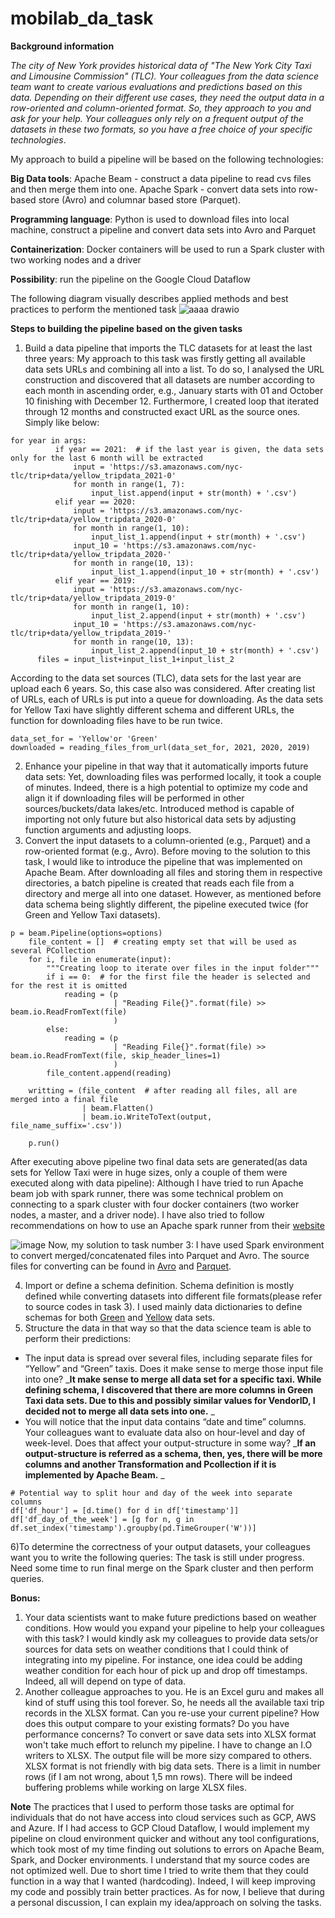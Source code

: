 # mobilab_da_task
**Background information**

_The city of New York provides historical data of "The New York City Taxi and Limousine Commission" (TLC). Your colleagues from the data science team want to create various evaluations and predictions based on this data. Depending on their different use cases, they need the output data in a row-oriented and column-oriented format. So, they approach to you and ask for your help. Your colleagues only rely on a frequent output of the datasets in these two formats, so you have a free choice of your specific technologies_.


My approach to build a pipeline will be based on the following technologies:

**Big Data tools**: Apache Beam - construct a data pipeline to read cvs files and then merge them into one. Apache Spark - convert data sets into row-based store (Avro) and columnar based store (Parquet). 

**Programming language**: Python is used to download files into local machine, construct a pipeline and convert data sets into Avro and Parquet

**Containerization**: Docker containers will be used to run a Spark cluster with two working nodes and a driver

**Possibility**: run the pipeline on the Google Cloud Dataflow

The following diagram visually describes applied methods and best practices to perform the mentioned task 
![aaaa drawio](https://user-images.githubusercontent.com/62490672/147796300-4829d01b-8417-461e-938b-e2607d2170ea.png)

**Steps to building the pipeline based on the given tasks**

1) Build a data pipeline that imports the TLC datasets for at least the last three years: My approach to this task was firstly getting all available data sets URLs and combining all into a list. To do so, I analysed the URL construction and discovered that all datasets are number according to each month in ascending order, e.g., January starts with 01 and October 10 finishing with December 12. Furthermore, I created loop that iterated through 12 months and constructed exact URL as the source ones. Simply like below: 
  ```
  for year in args:
            if year == 2021:  # if the last year is given, the data sets only for the last 6 month will be extracted
                input = 'https://s3.amazonaws.com/nyc-tlc/trip+data/yellow_tripdata_2021-0'
                for month in range(1, 7):
                    input_list.append(input + str(month) + '.csv')
            elif year == 2020:
                input = 'https://s3.amazonaws.com/nyc-tlc/trip+data/yellow_tripdata_2020-0'
                for month in range(1, 10):
                    input_list_1.append(input + str(month) + '.csv')
                input_10 = 'https://s3.amazonaws.com/nyc-tlc/trip+data/yellow_tripdata_2020-'
                for month in range(10, 13):
                    input_list_1.append(input_10 + str(month) + '.csv')
            elif year == 2019:
                input = 'https://s3.amazonaws.com/nyc-tlc/trip+data/yellow_tripdata_2019-0'
                for month in range(1, 10):
                    input_list_2.append(input + str(month) + '.csv')
                input_10 = 'https://s3.amazonaws.com/nyc-tlc/trip+data/yellow_tripdata_2019-'
                for month in range(10, 13):
                    input_list_2.append(input_10 + str(month) + '.csv')
        files = input_list+input_list_1+input_list_2
  ```
  According to the data set sources (TLC), data sets for the last year are upload each 6 years. So, this case also was considered. After creating list of URLs, each of URLs is put into a queue for downloading. As the data sets for Yellow Taxi have slightly different schema and different URLs, the function for downloading files have to be run twice. 
  ```
  data_set_for = 'Yellow'or 'Green'
  downloaded = reading_files_from_url(data_set_for, 2021, 2020, 2019)
  ```
  2) Enhance your pipeline in that way that it automatically imports future data sets: Yet, downloading files was performed locally, it took a couple of minutes. Indeed, there is a high potential to optimize my code and align it if downloading files will be performed in other sources/buckets/data lakes/etc. Introduced method is capable of importing not only future but also historical data sets by adjusting function arguments and adjusting loops. 
  3)  Convert the input datasets to a column-oriented (e.g., Parquet) and a row-oriented format (e.g., Avro). Before moving to the solution to this task, I would like to introduce the pipeline that was implemented on Apache Beam. After downloading all files and storing them in respective directories, a batch pipeline is created that reads each file from a directory and merge all into one dataset. However, as mentioned before data schema being slightly different, the pipeline executed twice (for Green and Yellow Taxi datasets). 

```
p = beam.Pipeline(options=options)
    file_content = []  # creating empty set that will be used as several PCollection
    for i, file in enumerate(input):
        """Creating loop to iterate over files in the input folder"""
        if i == 0:  # for the first file the header is selected and for the rest it is omitted
            reading = (p
                       | "Reading File{}".format(file) >> beam.io.ReadFromText(file)
                       )
        else:
            reading = (p
                       | "Reading File{}".format(file) >> beam.io.ReadFromText(file, skip_header_lines=1)
                       )
        file_content.append(reading)

    writting = (file_content  # after reading all files, all are merged into a final file
                | beam.Flatten()
                | beam.io.WriteToText(output, file_name_suffix='.csv'))

    p.run()
```
After executing above pipeline two final data sets are generated(as data sets for Yellow Taxi were in huge sizes, only a couple of them were executed along with data pipeline): Although I have tried to run Apache beam job with spark runner, there was some technical problem on connecting to a spark cluster with four docker containers (two worker nodes, a master, and a driver node). I have also tried to follow recommendations on how to use an Apache spark runner from their [website](https://beam.apache.org/documentation/runners/spark/#additional-notes)   

![image](https://user-images.githubusercontent.com/62490672/147797276-baee1428-566a-4764-8cba-f3b531f68223.png)
Now, my solution to task number 3: I have used Spark environment to convert merged/concatenated files into Parquet and Avro. The source files for converting can be found in [Avro](https://github.com/firuzjon7/mobilab_da_task/blob/main/cvs_to_avro.py) and [Parquet](https://github.com/firuzjon7/mobilab_da_task/blob/main/csv_to_parquet.py).

4) Import or define a schema definition.  Schema definition is mostly defined while converting datasets into different file formats(please refer to source codes in task 3). I used mainly data dictionaries to define schemas for both [Green](https://www1.nyc.gov/assets/tlc/downloads/pdf/data_dictionary_trip_records_green.pdf) and [Yellow](https://www1.nyc.gov/assets/tlc/downloads/pdf/data_dictionary_trip_records_yellow.pdf) data sets. 
5) Structure the data in that way so that the data science team is able to perform their predictions:
 - The input data is spread over several files, including separate files for “Yellow” and “Green” taxis. Does it make sense to merge those input file into one? _**It make sense to merge all data set for a specific taxi. While defining schema, I discovered that there are more columns in Green Taxi data sets. Due to this and possibly similar values for VendorID, I decided not to merge all data sets into one.** _
 - You will notice that the input data contains “date and time” columns. Your colleagues want to evaluate data also on hour-level and day of week-level. Does that affect your output-structure in some way? _**If an output-structure is referred as a schema, then, yes, there will be more columns and another Transformation and Pcollection if it is implemented by Apache Beam.** _

```
# Potential way to split hour and day of the week into separate columns
df['df_hour'] = [d.time() for d in df['timestamp']]
df['df_day_of_the_week'] = [g for n, g in df.set_index('timestamp').groupby(pd.TimeGrouper('W'))]
```
6)To determine the correctness of your output datasets, your colleagues want you to write the following queries: The task is still under progress. Need some time to run final merge on the Spark cluster and then perform queries.


**Bonus:**
1) Your data scientists want to make future predictions based on weather conditions. How would you expand your pipeline to help your colleagues with this task? I would kindly ask my colleagues to provide data sets/or sources for data sets on weather conditions that I could think of integrating into my pipeline. For instance, one idea could be adding weather condition for each hour of pick up and drop off timestamps. Indeed, all will depend on type of data. 
2) Another colleague approaches to you. He is an Excel guru and makes all kind of stuff using this tool forever. So, he needs all the available taxi trip records in the XLSX format. Can you re-use your current pipeline? How does this output compare to your existing formats? Do you have performance concerns? To convert or save data sets into XLSX format won't take much effort to relunch my pipeline. I have to change an I.O writers to XLSX. The output file will be more sizy compared to others. XLSX format is not friendly with big data sets. There is a limit in number rows (if I am not wrong, about 1,5 mn rows). There will be indeed buffering problems while working on large XLSX files. 


**Note**
The practices that I used to perform those tasks are optimal for individuals that do not have access into cloud services such as GCP, AWS and Azure. If I had access to GCP Cloud Dataflow, I would implement my pipeline on cloud environment quicker and without any tool configurations, which took most of my time finding out solutions to errors on Apache Beam, Spark, and Docker environments. 
I understand that my source codes are not optimized well. Due to short time I tried to write them that they could function in a way that I wanted (hardcoding). Indeed, I will keep improving my code and possibly train better practices. As for now, I believe that during a personal discussion, I can explain my idea/approach on solving the tasks.
